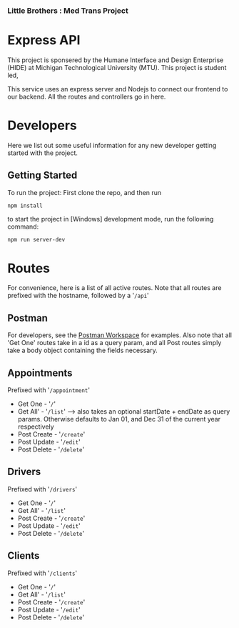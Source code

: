 ### Little Brothers : Med Trans Project
# Express API
This project is sponsered by the Humane Interface and Design Enterprise (HIDE) at Michigan Technological University (MTU). This project is student led,

This service uses an express server and Nodejs to connect our frontend to our backend. All the routes and controllers go in here.

# Developers
Here we list out some useful information for any new developer getting started with the project.
## Getting Started
To run the project: First clone the repo, and then run 
```bash
npm install 
```
to start the project in [Windows] development mode, run the following command:
```
npm run server-dev
```

# Routes
For convenience, here is a list of all active routes. Note that all routes are prefixed with the hostname, followed by a '`/api`'

## Postman
For developers, see the [Postman Workspace](https://michigan-technological-university-student-plan.postman.co/workspace/77548b2e-e53a-4b99-81c5-ab5a2fff1920/collection/23674592-2fa55a40-082e-491d-afd2-3543e13249d6) for examples. Also note that all 'Get One' routes take in a id as a query param, and all Post routes simply take a body object containing the fields necessary. 

## Appointments
Prefixed with '`/appointment`'

- Get One       - '`/`'
- Get All'      - '`/list`' --> also takes an optional startDate + endDate as query params. Otherwise defaults to Jan 01, and Dec 31 of the current year respectively
- Post Create   - '`/create`'
- Post Update   - '`/edit`'
- Post Delete   - '`/delete`'

## Drivers
Prefixed with '`/drivers`'

- Get One       - '`/`'
- Get All'      - '`/list`'
- Post Create   - '`/create`'
- Post Update   - '`/edit`'
- Post Delete   - '`/delete`'

## Clients
Prefixed with '`/clients`'

- Get One       - '`/`'
- Get All'      - '`/list`'
- Post Create   - '`/create`'
- Post Update   - '`/edit`'
- Post Delete   - '`/delete`' 